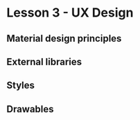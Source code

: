 # Lesson 3 - UX Design

## Material design principles

## External libraries

## Styles

## Drawables